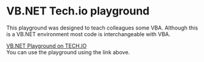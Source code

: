 
<h1 id="header" align ="centre">VB.NET Tech.io playground</h1>
<body>
 <p>This playground was designed to teach colleagues some VBA. 
 Although this is a VB.NET environment most code is interchangeable with VBA.</p>
 <p>
 <a href="https://tech.io/playgrounds/fb08c09e6bf5122f8ab05fb50839ca7161608/sarahs-vb-net-playground">
   VB.NET Playground on TECH.IO
  </a><br>
  You can use the playground using the link above.
 </p>
</body>
